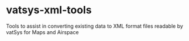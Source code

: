 # vatsys-xml-tools

Tools to assist in converting existing data to XML format files readable by vatSys for Maps and Airspace


